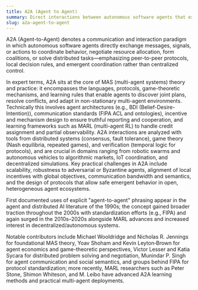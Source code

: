 ```yaml
---
title: A2A (Agent to Agent)
summary: Direct interactions between autonomous software agents that exchange information, negotiate, and coordinate actions to achieve distributed goals without centralized orchestration.
slug: a2a-agent-to-agent
---
```


A2A (Agent-to-Agent) denotes a communication and interaction paradigm in which autonomous software agents directly exchange messages, signals, or actions to coordinate behavior, negotiate resource allocation, form coalitions, or solve distributed tasks—emphasizing peer-to-peer protocols, local decision rules, and emergent coordination rather than centralized control.

In expert terms, A2A sits at the core of MAS (multi-agent systems) theory and practice: it encompasses the languages, protocols, game-theoretic mechanisms, and learning rules that enable agents to discover joint plans, resolve conflicts, and adapt in non-stationary multi-agent environments. Technically this involves agent architectures (e.g., BDI (Belief-Desire-Intention)), communication standards (FIPA ACL and ontologies), incentive and mechanism design to ensure truthful reporting and cooperation, and learning frameworks such as MARL (multi-agent RL) to handle credit assignment and partial observability. A2A interactions are analyzed with tools from distributed systems (consensus, fault tolerance), game theory (Nash equilibria, repeated games), and verification (temporal logic for protocols), and are crucial in domains ranging from robotic swarms and autonomous vehicles to algorithmic markets, IoT coordination, and decentralized simulations. Key practical challenges in A2A include scalability, robustness to adversarial or Byzantine agents, alignment of local incentives with global objectives, communication bandwidth and semantics, and the design of protocols that allow safe emergent behavior in open, heterogeneous agent ecosystems.

First documented uses of explicit "agent-to-agent" phrasing appear in the agent and distributed AI literature of the 1990s; the concept gained broader traction throughout the 2000s with standardization efforts (e.g., FIPA) and again surged in the 2010s–2020s alongside MARL advances and increased interest in decentralized/autonomous systems.

Notable contributors include Michael Wooldridge and Nicholas R. Jennings for foundational MAS theory, Yoav Shoham and Kevin Leyton‑Brown for agent economics and game-theoretic perspectives, Victor Lesser and Katia Sycara for distributed problem solving and negotiation, Munindar P. Singh for agent communication and social semantics, and groups behind FIPA for protocol standardization; more recently, MARL researchers such as Peter Stone, Shimon Whiteson, and M. Leibo have advanced A2A learning methods and practical multi-agent deployments.